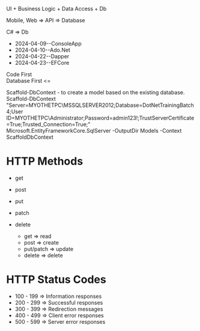 UI + Business Logic + Data Access + Db

Mobile, Web => API => Database

C# => Db

- 2024-04-09--ConsoleApp
- 2024-04-10--Ado.Net
- 2024-04-22--Dapper
- 2024-04-23--EFCore 

Code First   
Database First <=

Scaffold-DbContext - to create a model based on the existing database.   
Scaffold-DbContext "Server=MYOTHETPC\MSSQLSERVER2012;Database=DotNetTrainingBatch4;User   ID=MYOTHETPC\Administrator;Password=admin123!;TrustServerCertificate=True;Trusted_Connection=True;" Microsoft.EntityFrameworkCore.SqlServer -OutputDir Models -Context ScaffoldDbContext

HTTP Methods
============
- get
- post
- put
- patch
- delete

  - get		  => read
  - post	  => create
  - put/patch => update
  - delete	  => delete

HTTP Status Codes
=================
- 100 - 199 => Information responses
- 200 - 299 => Successful responses
- 300 - 399 => Redirection messages
- 400 - 499 => Client error responses
- 500 - 599 => Server error responses 